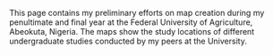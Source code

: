 This page contains my preliminary efforts on map creation during my penultimate and final year at the Federal University of Agriculture, Abeokuta, Nigeria. The maps show the study locations of different undergraduate studies conducted by my peers at the University. 

